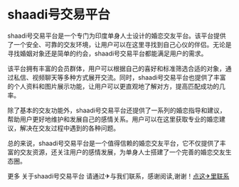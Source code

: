 # shaadi号交易平台

shaadi号交易平台是一个专门为印度单身人士设计的婚恋交友平台。该平台提供了一个安全、可靠的交友环境，让用户可以在这里寻找到自己心仪的伴侣。无论是寻找婚姻对象还是简单的约会，shaadi号交易平台都能满足用户的需求。

该平台拥有丰富的会员群体，用户可以根据自己的喜好和标准筛选合适的对象，通过私信、视频聊天等多种方式展开交流。同时，shaadi号交易平台也提供了丰富的个人资料和图片展示功能，让用户可以更直观地了解对方，提高匹配成功的几率。

除了基本的交友功能外，shaadi号交易平台还提供了一系列的婚恋指导和建议，帮助用户更好地维护和发展自己的感情关系。用户可以在这里获取专业的婚恋建议，解决在交友过程中遇到的各种问题。

总的来说，shaadi号交易平台是一个值得信赖的婚恋交友平台，它不仅提供了丰富的交友资源，还关注用户的感情发展，为单身人士搭建了一个完善的婚恋交友生态圈。

更多 关于shaadi号交易平台 请通过✈与我们联系，感谢阅读,谢谢！[点这✈里联系](https://c.k02.cc)